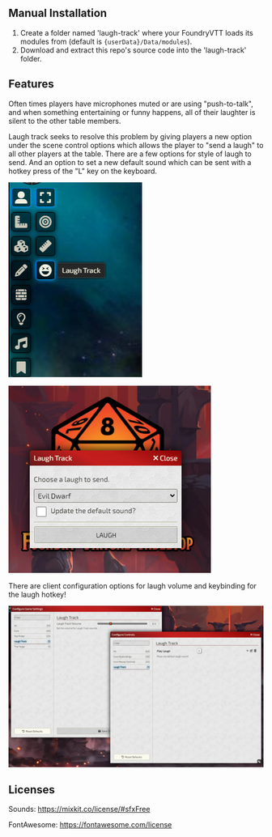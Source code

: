 ## Manual Installation
1. Create a folder named 'laugh-track' where your FoundryVTT loads its modules from (default is `{userData}/Data/modules`).
2. Download and extract this repo's source code into the 'laugh-track' folder.

## Features
Often times players have microphones muted or are using "push-to-talk", and when something entertaining or funny happens, all of their laughter is silent to the other table members. 

Laugh track seeks to resolve this problem by giving players a new option under the scene control options which allows the player to "send a laugh" to all other players at the table. There are a few options for style of laugh to send. And an option to set a new default sound which can be sent with a hotkey press of the "L" key on the keyboard.

![Laugh Track icon](images/icon.PNG)

![Laugh Track Popup](images/popup.PNG)

There are client configuration options for laugh volume and keybinding for the laugh hotkey!

![Laugh Track Config](images/config.PNG)


## Licenses
Sounds: https://mixkit.co/license/#sfxFree

FontAwesome: https://fontawesome.com/license
